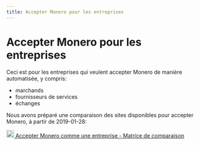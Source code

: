 ```yaml
---
title: Accepter Monero pour les entreprises
---
```


# Accepter Monero pour les entreprises

Ceci est pour les entreprises qui veulent accepter Monero de manière automatisée, y compris:

* marchands
* fournisseurs de services
* échanges

Nous avons préparé une comparaison des sites disponibles pour accepter Monero, à partir de 2019-01-28:

[<img src="/images/sheets-icon.png" width="20px" height="20px" style="margin-bottom: -4px;" /> Accepter Monero comme une entreprise - Matrice de comparaison](/r/accepting-monero-comparison-matrix)
